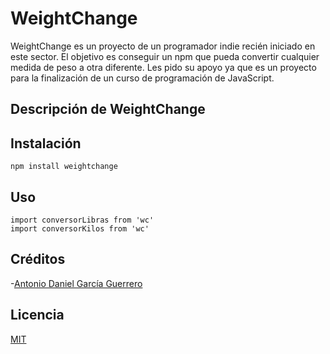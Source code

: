 # WeightChange

WeightChange es un proyecto de un programador indie recién iniciado en este sector. El objetivo es conseguir un npm que pueda convertir cualquier medida de peso a otra diferente. Les pido su apoyo ya que es un proyecto para la finalización de un curso de programación de JavaScript.

## Descripción de WeightChange


## Instalación

```
npm install weightchange
```

## Uso

```
import conversorLibras from 'wc'
import conversorKilos from 'wc'
```

## Créditos
-[Antonio Daniel García Guerrero](https://github.com/DANI3L11)

## Licencia

[MIT](https://opensource.org/licenses/MIT)